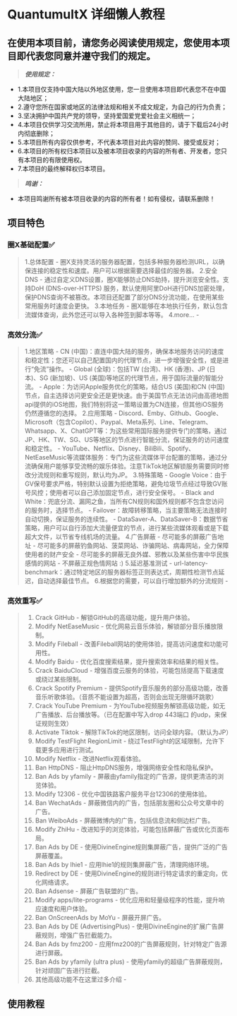 # QuantumultX 详细懒人教程


## 在使用本项目前，请您务必阅读使用规定，您使用本项目即代表您同意并遵守我们的规定。
> ***使用规定：***
  - 1.本项目仅支持中国大陆以外地区使用，您一旦使用本项目即代表您不在中国大陆地区；
  - 2.遵守您所在国家或地区的法律法规和相关不成文规定，为自己的行为负责；
  - 3.坚决拥护中国共产党的领导，坚持爱国爱党爱社会主义相统一；
  - 4.本项目仅供学习交流所用，禁止将本项目用于其他目的，请于下载后24小时内彻底删除；
  - 5.本项目所有内容仅供参考，不代表本项目对此内容的赞同、接受或反对；
  - 6.本项目的所有权归本项目以及被本项目收录的内容的所有者、开发者，您只有本项目的有限使用权。
  - 7.本项目的最终解释权归本项目。
> ***鸣谢：***
  - 本项目鸣谢所有被本项目收录的内容的所有者！如有侵权，请联系删除！


## 项目特色
### 圈X基础配置✅
   > 1.总体配置
     - 圈X支持灵活的服务器配置，包括多种服务器检测URL，以确保连接的稳定性和速度。用户可以根据需要选择最佳的服务器。
   > 2.安全DNS
     - 通过自定义DNS设置，圈X能够防止DNS劫持，提升浏览安全性。支持DoH (DNS-over-HTTPS) 服务，默认使用阿里DoH进行DNS加密处理，保护DNS查询不被篡改。本项目还配置了部分DNS分流功能，在使用某些常用服务时速度会更快。
   > 3.本地任务
     - 圈X能够在本地执行任务，默认包含流媒体查询，此外您还可以导入各种签到脚本等等。
   > 4.more...
     -

### 高效分流✅
   > 1.地区策略
     - CN (中国)：直连中国大陆的服务，确保本地服务访问的速度和稳定性；您还可以自己配置国内的代理节点，进一步增强安全性，或是进行“免流”操作。
     - Global (全球)：包括TW (台湾)、HK (香港)、JP (日本)、SG (新加坡)、US (美国)等地区的代理节点，用于国际流量的智能分流。
     - Apple：为访问Apple服务优化的策略，结合US (美国)和CN (中国)节点，自主选择访问更安全还是更快速。由于美国节点无法访问由高德地图api提供的iOS地图，我们特别将这一策略设置为CN连接，但其他iOS服务仍然遵循您的选择。
   > 2.应用策略
     - Discord、Emby、Github、Google、Microsoft（包含Copilot）、Paypal、Meta系列、Line、Telegram、Whatsapp、X、ChatGPT等：为这些常用国际服务提供专门的策略，通过JP、HK、TW、SG、US等地区的节点进行智能分流，保证服务的访问速度和稳定性。
     - YouTube、Netflix、Disney、BiliBili、Spotify、NetEaseMusic等流媒体服务：专门为这些流媒体平台配置的策略，通过分流确保用户能够享受流畅的娱乐体验。注意TikTok地区解锁服务需要同时修改分流规则和重写规则，默认均为JP。
   > 3.特殊策略
     - Google Voice：由于GV保号要求严格，特别默认设置为拒绝策略，避免垃圾节点经过导致GV账号风控；使用者可以自己添加固定节点，进行安全保号。
     - Black and White：兜底分流、漏网之鱼，当所有CN规则和国外规则都不包含您访问的服务时，选择节点。
     - Failover：故障转移策略，当主要策略无法连接时自动切换，保证服务的连续性。
     - DataSaver-A、DataSaver-B：数据节省策略，用户可以自行添加大流量便宜的节点，进行某些流媒体观看或是下载超大文件，以节省专线机场的流量。
   > 4.广告屏蔽
     - 尽可能多的屏蔽广告地址
     - 尽可能多的屏蔽钓鱼网站、菠菜网站、诈骗网站、病毒网站，全力保障使用者的财产安全
     - 尽可能多的屏蔽无良外媒、邪教以及某些伤害中华民族感情的网站
     - 不屏蔽正规色情网站 :) 
   > 5.延迟基准测试
     - url-latency-benchmark：通过特定地区的服务器标签正则表达式，周期性检测节点延迟，自动选择最佳节点。
   > 6.根据您的需要，可以自行增加额外的分流规则
     -

### 高效重写✅
   > 1. Crack GitHub
     - 解锁GitHub的高级功能，提升用户体验。
   > 2. Modify NetEaseMusic
     - 优化网易云音乐体验，解锁部分音乐播放限制。
   > 3. Modify Fileball
     - 改善Fileball网站的使用体验，提高访问速度和功能可用性。
   > 4. Modify Baidu
     - 优化百度搜索结果，提升搜索效率和结果的相关性。
   > 5. Crack BaiduCloud
     - 增强百度云服务的体验，可能包括提高下载速度或绕过某些限制。
   > 6. Crack Spotify Premium
     - 提供Spotify音乐服务的部分高级功能，改善音乐听歌体验。（音质不能设置为超高，否则会出现无限循环跳歌）
   > 7. Crack YouTube Premium
     - 为YouTube视频服务解锁高级功能，如无广告播放、后台播放等。（已在配置中写入drop 443端口 的udp，来保证规则生效）
   > 8. Activate Tiktok
     - 解除TikTok的地区限制，访问全球内容。（默认为JP）
   > 9. Modify TestFlight RegionLimit
     - 绕过TestFlight的区域限制，允许下载更多应用进行测试。
   > 10. Modify Netflix
     - 改进Netflix观看体验。
   > 11. Ban HttpDNS
     - 阻止HttpDNS服务，增强网络安全性和隐私保护。
   > 12. Ban Ads by yfamily
     - 屏蔽由yfamily指定的广告源，提供更清洁的浏览体验。
   > 13. Modify 12306
     - 优化中国铁路客户服务平台12306的使用体验。
   > 14. Ban WechatAds
     - 屏蔽微信内的广告，包括朋友圈和公众号文章中的广告。
   > 15. Ban WeiboAds
     - 屏蔽微博内的广告，包括信息流和侧边栏广告。
   > 16. Modify ZhiHu
     - 改进知乎的浏览体验，可能包括屏蔽广告或优化页面布局。
   > 17. Ban Ads by DE
     - 使用DivineEngine规则集屏蔽广告，提供广泛的广告屏蔽覆盖。
   > 18. Ban Ads by lhie1
     - 应用lhie1的规则集屏蔽广告，清理网络环境。
   > 19. Redirect by DE
     - 使用DivineEngine的规则进行特定请求的重定向，优化网络请求。
   > 20. Ban Adsense
     - 屏蔽广告联盟的广告。
   > 21. Modify apps/lite-programs
     - 优化应用和轻量级程序的性能，提升响应速度和用户体验。
   > 22. Ban OnScreenAds by MoYu
     - 屏蔽开屏广告。
   > 23. Ban Ads by DE (AdvertisingPlus)
     - 使用DivineEngine的扩展广告屏蔽规则，增强广告拦截能力。
   > 24. Ban Ads by fmz200
     - 应用fmz200的广告屏蔽规则，针对特定广告源进行屏蔽。
   > 25. Ban Ads by yfamily (ultra plus)
     - 使用yfamily的超级广告屏蔽规则，针对顽固广告进行拦截。
   > 26. 其他高级功能不在这里过多介绍
     - 



## 使用教程
